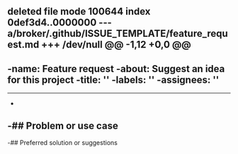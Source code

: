 deleted file mode 100644
index 0def3d4..0000000
--- a/broker/.github/ISSUE_TEMPLATE/feature_request.md
+++ /dev/null
@@ -1,12 +0,0 @@
----
-name: Feature request
-about: Suggest an idea for this project
-title: ''
-labels: ''
-assignees: ''
-
----
-
-## Problem or use case
-
-## Preferred solution or suggestions
